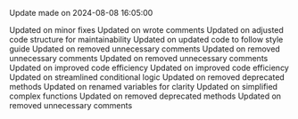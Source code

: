 
Update made on 2024-08-08 16:05:00

Updated on minor fixes
Updated on wrote comments
Updated on adjusted code structure for maintainability
Updated on updated code to follow style guide
Updated on removed unnecessary comments
Updated on removed unnecessary comments
Updated on removed unnecessary comments
Updated on improved code efficiency
Updated on improved code efficiency
Updated on streamlined conditional logic
Updated on removed deprecated methods
Updated on renamed variables for clarity
Updated on simplified complex functions
Updated on removed deprecated methods
Updated on removed unnecessary comments
